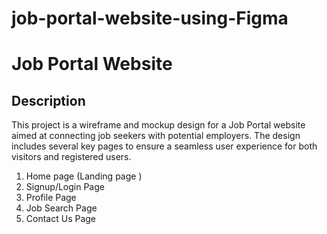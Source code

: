# job-portal-website-using-Figma

# Job Portal Website

## Description

This project is a wireframe and mockup design for a Job Portal website aimed at connecting job seekers with potential employers. The design includes several key pages to ensure a seamless user experience for both visitors and registered users.

1. Home page (Landing page )
2. Signup/Login Page
3. Profile Page
4. Job Search Page
5. Contact Us Page
